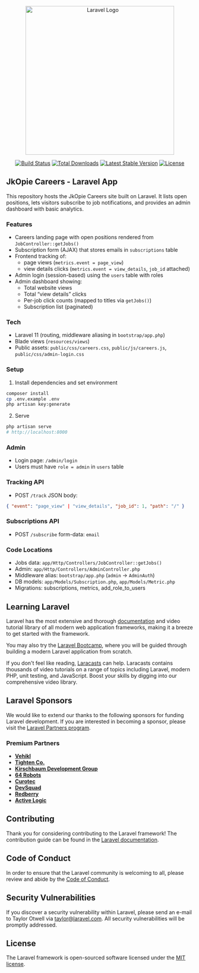 <p align="center"><a href="https://laravel.com" target="_blank"><img src="https://raw.githubusercontent.com/laravel/art/master/logo-lockup/5%20SVG/2%20CMYK/1%20Full%20Color/laravel-logolockup-cmyk-red.svg" width="400" alt="Laravel Logo"></a></p>

<p align="center">
<a href="https://github.com/laravel/framework/actions"><img src="https://github.com/laravel/framework/workflows/tests/badge.svg" alt="Build Status"></a>
<a href="https://packagist.org/packages/laravel/framework"><img src="https://img.shields.io/packagist/dt/laravel/framework" alt="Total Downloads"></a>
<a href="https://packagist.org/packages/laravel/framework"><img src="https://img.shields.io/packagist/v/laravel/framework" alt="Latest Stable Version"></a>
<a href="https://packagist.org/packages/laravel/framework"><img src="https://img.shields.io/packagist/l/laravel/framework" alt="License"></a>
</p>

## JkOpie Careers - Laravel App

This repository hosts the JkOpie Careers site built on Laravel. It lists open positions, lets visitors subscribe to job notifications, and provides an admin dashboard with basic analytics.

### Features

- Careers landing page with open positions rendered from `JobController::getJobs()`
- Subscription form (AJAX) that stores emails in `subscriptions` table
- Frontend tracking of:
  - page views (`metrics.event = page_view`)
  - view details clicks (`metrics.event = view_details`, `job_id` attached)
- Admin login (session-based) using the `users` table with roles
- Admin dashboard showing:
  - Total website views
  - Total “view details” clicks
  - Per-job click counts (mapped to titles via `getJobs()`)
  - Subscription list (paginated)

### Tech

- Laravel 11 (routing, middleware aliasing in `bootstrap/app.php`)
- Blade views (`resources/views`)
- Public assets: `public/css/careers.css`, `public/js/careers.js`, `public/css/admin-login.css`

### Setup

1) Install dependencies and set environment

```bash
composer install
cp .env.example .env
php artisan key:generate
```

2) Serve

```bash
php artisan serve
# http://localhost:8000
```

### Admin

- Login page: `/admin/login`
- Users must have `role = admin` in `users` table

### Tracking API

- POST `/track` JSON body:

```json
{ "event": "page_view" | "view_details", "job_id": 1, "path": "/" }
```

### Subscriptions API

- POST `/subscribe` form-data: `email`

### Code Locations

- Jobs data: `app/Http/Controllers/JobController::getJobs()`
- Admin: `app/Http/Controllers/AdminController.php`
- Middleware alias: `bootstrap/app.php` (`admin` → `AdminAuth`)
- DB models: `app/Models/Subscription.php`, `app/Models/Metric.php`
- Migrations: subscriptions, metrics, add_role_to_users

## Learning Laravel

Laravel has the most extensive and thorough [documentation](https://laravel.com/docs) and video tutorial library of all modern web application frameworks, making it a breeze to get started with the framework.

You may also try the [Laravel Bootcamp](https://bootcamp.laravel.com), where you will be guided through building a modern Laravel application from scratch.

If you don't feel like reading, [Laracasts](https://laracasts.com) can help. Laracasts contains thousands of video tutorials on a range of topics including Laravel, modern PHP, unit testing, and JavaScript. Boost your skills by digging into our comprehensive video library.

## Laravel Sponsors

We would like to extend our thanks to the following sponsors for funding Laravel development. If you are interested in becoming a sponsor, please visit the [Laravel Partners program](https://partners.laravel.com).

### Premium Partners

- **[Vehikl](https://vehikl.com)**
- **[Tighten Co.](https://tighten.co)**
- **[Kirschbaum Development Group](https://kirschbaumdevelopment.com)**
- **[64 Robots](https://64robots.com)**
- **[Curotec](https://www.curotec.com/services/technologies/laravel)**
- **[DevSquad](https://devsquad.com/hire-laravel-developers)**
- **[Redberry](https://redberry.international/laravel-development)**
- **[Active Logic](https://activelogic.com)**

## Contributing

Thank you for considering contributing to the Laravel framework! The contribution guide can be found in the [Laravel documentation](https://laravel.com/docs/contributions).

## Code of Conduct

In order to ensure that the Laravel community is welcoming to all, please review and abide by the [Code of Conduct](https://laravel.com/docs/contributions#code-of-conduct).

## Security Vulnerabilities

If you discover a security vulnerability within Laravel, please send an e-mail to Taylor Otwell via [taylor@laravel.com](mailto:taylor@laravel.com). All security vulnerabilities will be promptly addressed.

## License

The Laravel framework is open-sourced software licensed under the [MIT license](https://opensource.org/licenses/MIT).
